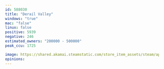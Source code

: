 ```yaml
---
id: 588030
title: "Derail Valley"
windows: "true"
mac: "false"
linux: false
positive: 5939
negative: 246
estimated_owners: "200000 - 500000"
peak_ccu: 1725

image: https://shared.akamai.steamstatic.com/store_item_assets/steam/apps/588030/header.jpg?t=1726258487
opinions:
---
```

